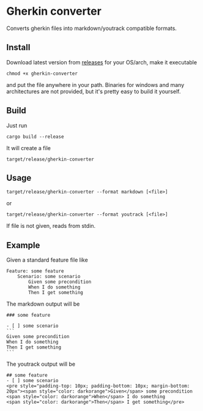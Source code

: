# Gherkin converter

Converts gherkin files into markdown/youtrack compatible formats.

## Install

Download latest version from [releases](https://github.com/c0m3tx/gherkin-converter/releases) for your OS/arch, make it executable

    chmod +x gherkin-converter

and put the file anywhere in your path. Binaries for windows and many architectures are not provided, but it's pretty easy to build it yourself.

## Build

Just run

    cargo build --release

It will create a file

    target/release/gherkin-converter

## Usage

    target/release/gherkin-converter --format markdown [<file>]

or

    target/release/gherkin-converter --format youtrack [<file>]

If file is not given, reads from stdin.

## Example

Given a standard feature file like

```feature
Feature: some feature
    Scenario: some scenario
        Given some precondition
        When I do something
        Then I get something
```

The markdown output will be

    ### some feature

    - [ ] some scenario
    ```
    Given some precondition
    When I do something
    Then I get something
    ```

The youtrack output will be

    ## some feature
    - [ ] some scenario
    <pre style="padding-top: 10px; padding-bottom: 10px; margin-bottom: 20px"><span style="color: darkorange">Given</span> some precondition
    <span style="color: darkorange">When</span> I do something
    <span style="color: darkorange">Then</span> I get something</pre>
